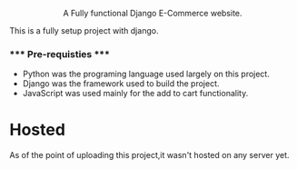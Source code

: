 <p align="center">
    A Fully functional Django E-Commerce website.
  </p>

This is a fully setup project with  django.
### *** Pre-requisties ***

* Python was the programing language used largely on this project.
* Django was the framework used to build the project. 
* JavaScript was used mainly for the add to cart functionality.



# Hosted

As of the point of uploading this project,it wasn't hosted on any server yet.
